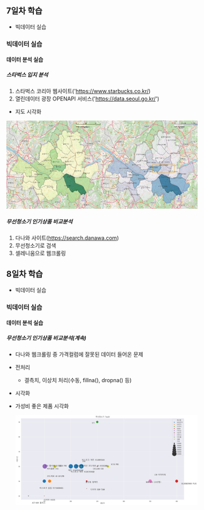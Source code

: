 ## 7일차 학습
- 빅데이터 실습

### 빅데이터 실습
#### 데이터 분석 실습

##### 스타벅스 입지 분석
1. 스타벅스 코리아 웹사이트('https://www.starbucks.co.kr/)
2. 열린데이터 광장 OPENAPI 서비스('https://data.seoul.go.kr/')

- 지도 시각화

![매장수사업체수비교](https://raw.githubusercontent.com/hugoMGSung/bigdata-analysis-2024/main/images/ba010.png)

##### 무선청소기 인기상품 비교분석
1. 다나와 사이트(https://search.danawa.com)
2. 무선청소기로 검색
3. 셀레니움으로 웹크롤링

## 8일차 학습
- 빅데이터 실습

### 빅데이터 실습
#### 데이터 분석 실습

##### 무선청소기 인기상품 비교분석(계속)
- 다나와 웹크롤링 중 가격컬럼에 잘못된 데이터 들어온 문제
- 전처리
    - 결측치, 이상치 처리(수동, fillna(), dropna() 등)
- 시각화
- 가성비 좋은 제품 시각화

    ![시각화](https://raw.githubusercontent.com/hugoMGSung/bigdata-analysis-2024/main/images/ba011.png)
